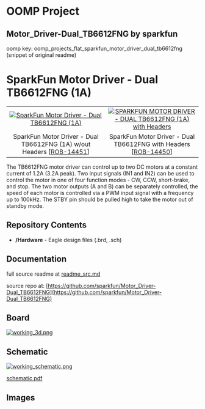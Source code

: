 # OOMP Project  
## Motor_Driver-Dual_TB6612FNG  by sparkfun  
  
oomp key: oomp_projects_flat_sparkfun_motor_driver_dual_tb6612fng  
(snippet of original readme)  
  
SparkFun Motor Driver - Dual TB6612FNG (1A)  
========================================  
  
<table class="table table-hover table-striped table-bordered">  
  <tr align="center">  
   <td><a href="https://cdn.sparkfun.com/assets/parts/1/2/4/8/4/14451-01.jpg"><img src="https://cdn.sparkfun.com/assets/parts/1/2/4/8/4/14451-01.jpg" alt="SparkFun Motor Driver - Dual TB6612FNG (1A)"></a></td>  
   <td><a href="https://cdn.sparkfun.com/assets/parts/1/2/4/8/2/14450a-01.jpg"><img src="https://cdn.sparkfun.com/assets/parts/1/2/4/8/2/14450a-01.jpg" alt="SPARKFUN MOTOR DRIVER - DUAL TB6612FNG (1A) with Headers"></a></td>  
  </tr>  
  <tr align="center">  
    <td>SparkFun Motor Driver - Dual TB6612FNG (1A) w/out Headers [<a href="https://www.sparkfun.com/products/14451">ROB-14451</a>]</td>  
    <td>SparkFun Motor Driver - Dual TB6612FNG with Headers [<a href="https://www.sparkfun.com/products/14450">ROB-14450</a>]</td>  
  </tr>  
</table>  
  
The TB6612FNG motor driver can control up to two DC motors at a constant current of 1.2A (3.2A peak). Two input signals (IN1 and IN2) can be used to control the motor in one of four function modes - CW, CCW, short-brake, and stop. The two motor outputs (A and B) can be separately controlled, the speed of each motor is controlled via a PWM input signal with a frequency up to 100kHz. The STBY pin should be pulled high to take the motor out of standby mode.  
  
Repository Contents  
-------------------  
  
* **/Hardware** - Eagle design files (.brd, .sch)  
  
Documentation  
------------  
  full source readme at [readme_src.md](readme_src.md)  
  
source repo at: [https://github.com/sparkfun/Motor_Driver-Dual_TB6612FNG](https://github.com/sparkfun/Motor_Driver-Dual_TB6612FNG)  
## Board  
  
[![working_3d.png](working_3d_600.png)](working_3d.png)  
## Schematic  
  
[![working_schematic.png](working_schematic_600.png)](working_schematic.png)  
  
[schematic pdf](working_schematic.pdf)  
## Images  
